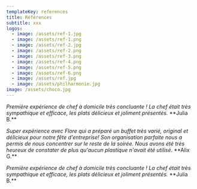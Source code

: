 ```yaml
---
templateKey: references
title: Références
subtitle: xxx
logos:
  - image: /assets/ref-1.jpg
  - image: /assets/ref-1.png
  - image: /assets/ref-2.jpg
  - image: /assets/ref-2.png
  - image: /assets/ref-3.png
  - image: /assets/ref-4.png
  - image: /assets/ref-5.png
  - image: /assets/ref-6.png
  - image: /assets/ref.jpg
  - image: /assets/philharmonie.jpg
image: /assets/choco.jpg
---
```

*Première expérience de chef à domicile très concluante ! La chef était très sympathique et efficace, les plats délicieux et joliment présentés.* \*\*Julia B.\*\*

*Super expérience avec Flore qui a préparé un buffet très varié, original et délicieux pour notre fête d'entreprise! Son organisation parfaite nous a permis de nous concentrer sur le reste de la soirée. Nous avons été très heureux de constater de plus qu'aucun plastique n'avait été utilisé*. \*\*Alix G.\*\*

*Première expérience de chef à domicile très concluante ! La chef était très sympathique et efficace, les plats délicieux et joliment présentés.* \*\*Julia B.\*\*
